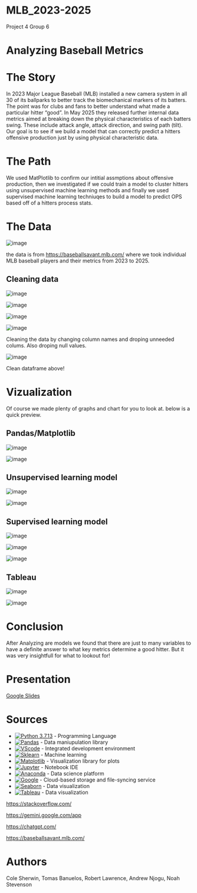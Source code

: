 # MLB_2023-2025
Project 4 Group 6

# Analyzing Baseball Metrics

# The Story

In 2023 Major League Baseball (MLB) installed a new camera system in all 30 of its ballparks to better track the biomechanical markers of its batters.  The point was for clubs and fans to better understand what made a particular hitter “good”. In May 2025 they released further internal data metrics aimed at breaking down the physical characteristics of each batters swing. These include attack angle, attack direction, and swing path (tilt). 
Our goal is to see if we build a model that can correctly predict a hitters offensive production just by using physical characteristic data.

# The Path
We used MatPlotlib to confirm our intitial assmptions about offensive production, then we investigated if we could train a model to cluster hitters using unsupervised machine learning methods and finally we used supervised machine learning techniuqes to build a model to predict OPS based off of a hitters process stats.

# The Data

![image](https://github.com/user-attachments/assets/e69afa03-5c40-44c7-aa84-0c6152e369ca)

the data is from  https://baseballsavant.mlb.com/ where we took individual MLB baseball players and their metrics from 2023 to 2025. 

## Cleaning data
![image](https://github.com/user-attachments/assets/9cd432a2-bef5-4b03-a382-5e5f4473ffb2)

![image](https://github.com/user-attachments/assets/d1835373-d801-4b35-a401-39762cdf05fc)

![image](https://github.com/user-attachments/assets/f79197cd-3151-4a58-bf19-846153b27865)

![image](https://github.com/user-attachments/assets/e6ce791e-413b-4715-b747-e58c20098030)

Cleaning the data by changing column names and droping unneeded colums. Also droping null values.

![image](https://github.com/user-attachments/assets/d2d72d4f-f128-4e1a-adaa-3a641aea1c65)

Clean dataframe above!

# Vizualization 

Of course we made plenty of graphs and chart for you to look at. below is a quick preview.

## Pandas/Matplotlib
![image](https://github.com/user-attachments/assets/6ebfe4a0-e73c-4223-81ae-c98131d6df70)

![image](https://github.com/user-attachments/assets/4be6f60d-e47e-4b20-b48f-c72f2b0f6656)

## Unsupervised learning model
![image](https://github.com/user-attachments/assets/b26f2ef7-0788-490e-9bbf-fdaeb223a68f)

![image](https://github.com/user-attachments/assets/9fac3739-ea1f-44c6-9d6d-60303116e538)

## Supervised learning model
![image](https://github.com/user-attachments/assets/434ff360-b442-4f62-ae03-56171fcb98d0)

![image](https://github.com/user-attachments/assets/96387862-bd3d-4022-91f0-74e3ce6c2990)

![image](https://github.com/user-attachments/assets/705b8519-23b3-4869-9890-3e67c1d8e807)

## Tableau
![image](https://github.com/user-attachments/assets/30dce459-5b13-4cec-b337-d5912fd65760)

![image](https://github.com/user-attachments/assets/b2e60212-512c-4efe-8c31-d01d1b25ac86)



# Conclusion 

After Analyzing are models we found that there are just to many variables to have a definite answer to what key metrics determine a good hitter. But it was very insightfull for what to lookout for!

# Presentation
[Google Slides](https://docs.google.com/presentation/d/1BNH8CO_rQZaWQNqcxG1-oTHkbTcTVgiaTj8rUcKy8hM/edit?usp=sharing)

# Sources

- [![Python 3.7.13](https://img.shields.io/badge/python-3670A0?style=for-the-badge&logo=python&logoColor=ffdd54)]([https://www.python.org/downloads/release/python-3713/) - Programming Language
- [![Pandas](https://img.shields.io/badge/Pandas-2C2D72?style=for-the-badge&logo=pandas&logoColor=white)](https://pandas.pydata.org/docs/#) - Data maniupulation library
- [![VScode](https://img.shields.io/badge/Vscode-777BB4?style=for-the-badge&logo=VScode&logoColor=white)](https://code.visualstudio.com/) - Integrated development environment 
- [![Sklearn](https://img.shields.io/badge/Sklearn-2C2D72?style=for-the-badge&logo=Scikit&logoColor=white)](https://scikit-learn.org/stable/) - Machine learning
- [![Matplotlib](https://img.shields.io/badge/Matplotlib-3776AB?style=for-the-badge&logo=plotly&logoColor=white)](https://matplotlib.org/) - Visualization library for plots
- [![Jupyter](https://img.shields.io/badge/Jupyter-F37626.svg?&style=for-the-badge&logo=Jupyter&logoColor=white)](https://jupyter.org/) - Notebook IDE
- [![Anaconda](https://img.shields.io/badge/Anaconda-44A833?style=for-the-badge&logo=anaconda&logoColor=white)](https://www.anaconda.com/) - Data science platform
- [![Google](https://img.shields.io/badge/Google-3776AB?style=for-the-badge&logo=Google&logoColor=white)](https://www.google.com/) - Cloud-based storage and file-syncing service
- [![Seaborn](https://img.shields.io/badge/Seaborn-44A833?style=for-the-badge&logo=seaborn&logoColor=white)](https://seaborn.pydata.org/) - Data visualization
- [![Tableau](https://img.shields.io/badge/Tableau-3670A0?style=for-the-badge&logo=tableau&logoColor=ffdd54)](https://www.tableau.com/) - Data visualization

https://stackoverflow.com/

https://gemini.google.com/app

https://chatgpt.com/

https://baseballsavant.mlb.com/

# Authors 

Cole Sherwin, Tomas Banuelos, Robert Lawrence, Andrew Njogu, Noah Stevenson


